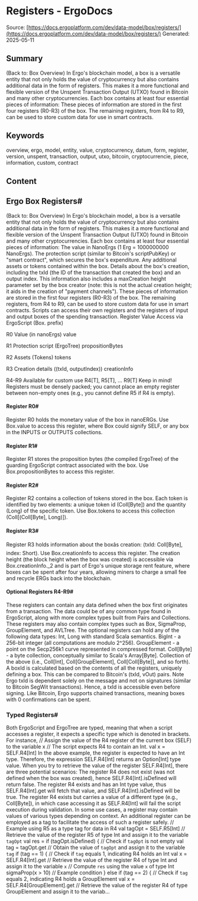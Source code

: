 # Registers - ErgoDocs
Source: [https://docs.ergoplatform.com/dev/data-model/box/registers/](https://docs.ergoplatform.com/dev/data-model/box/registers/)
Generated: 2025-05-11

## Summary
(Back to: Box Overview) In Ergo's blockchain model, a box is a versatile entity that not only holds the value of cryptocurrency but also contains additional data in the form of registers. This makes it a more functional and flexible version of the Unspent Transaction Output (UTXO) found in Bitcoin and many other cryptocurrencies. Each box contains at least four essential pieces of information: These pieces of information are stored in the first four registers (R0-R3) of the box. The remaining registers, from R4 to R9, can be used to store custom data for use in smart contracts.

## Keywords
overview, ergo, model, entity, value, cryptocurrency, datum, form, register, version, unspent, transaction, output, utxo, bitcoin, cryptocurrencie, piece, information, custom, contract

## Content
## Ergo Box Registers#
(Back to: Box Overview)
In Ergo's blockchain model, a box is a versatile entity that not only holds the value of cryptocurrency but also contains additional data in the form of registers. This makes it a more functional and flexible version of the Unspent Transaction Output (UTXO) found in Bitcoin and many other cryptocurrencies.
Each box contains at least four essential pieces of information:
The value in NanoErgs (1 Erg = 1000000000 NanoErgs).
The protection script (similar to Bitcoin's scriptPubKey) or "smart contract", which secures the box's expenditure.
Any additional assets or tokens contained within the box.
Details about the box's creation, including the txId (the ID of the transaction that created the box) and an output index. This information also includes a maxCreation height parameter set by the box creator (note: this is not the actual creation height; it aids in the creation of "payment channels").
These pieces of information are stored in the first four registers (R0-R3) of the box. The remaining registers, from R4 to R9, can be used to store custom data for use in smart contracts. Scripts can access their own registers and the registers of input and output boxes of the spending transaction.
Register
Value
Access via ErgoScript (Box. prefix)




R0
Value (in nanoErgs)
value


R1
Protection script (ErgoTree)
propositionBytes


R2
Assets (Tokens)
tokens


R3
Creation details ((txId, outputIndex))
creationInfo


R4-R9
Available for custom use
R4[T], R5[T], ... R9[T]
Keep in mind!
Registers must be densely packed; you cannot place an empty register between non-empty ones (e.g., you cannot define R5 if R4 is empty).

#### Register R0#
Register R0 holds the monetary value of the box in nanoERGs. Use Box.value to access this register, where Box could signify SELF, or any box in the INPUTS or OUTPUTS collections.

#### Register R1#
Register R1 stores the proposition bytes (the compiled ErgoTree) of the guarding ErgoScript contract associated with the box. Use Box.propositionBytes to access this register.

#### Register R2#
Register R2 contains a collection of tokens stored in the box. Each token is identified by two elements: a unique token id (Coll[Byte]) and the quantity (Long) of the specific token. Use Box.tokens to access this collection (Coll[(Coll[Byte], Long)]).

#### Register R3#
Register R3 holds information about the boxâs creation: (txId: Coll[Byte], index: Short). Use Box.creationInfo to access this register. The creation height (the block height when the box was created) is accessible via Box.creationInfo._2 and is part of Ergo's unique storage rent feature, where boxes can be spent after four years, allowing miners to charge a small fee and recycle ERGs back into the blockchain.

#### Optional Registers R4-R9#
These registers can contain any data defined when the box first originates from a transaction. The data could be of any common type found in ErgoScript, along with more complex types built from Pairs and Collections. These registers may also contain complex types such as Box, SigmaProp, GroupElement, and AVLTree.
The optional registers can hold any of the following data types:
Int, Long with standard Scala semantics.
BigInt - a 256-bit integer (all computations are modulo 2^256).
GroupElement - a point on the Secp256k1 curve represented in compressed format.
Coll[Byte] - a byte collection, conceptually similar to Scala's Array[Byte].
Collection of the above (i.e., Coll[Int], Coll[GroupElement], Coll[Coll[Byte]], and so forth).
A boxId is calculated based on the contents of all the registers, uniquely defining a box. This can be compared to Bitcoin's (txId, vOut) pairs.
Note
Ergo txId is dependent solely on the message and not on signatures (similar to Bitcoin SegWit transactions). Hence, a txId is accessible even before signing. Like Bitcoin, Ergo supports chained transactions, meaning boxes with 0 confirmations can be spent.

### Typed Registers#
Both ErgoScript and ErgoTree are typed, meaning that when a script accesses a register, it expects a specific type which is denoted in brackets.
For instance,
// Assign the value of the R4 register of the current box (SELF) to the variable x
// The script expects R4 to contain an Int.
val x = SELF.R4[Int]
In the above example, the register is expected to have an Int type. Therefore, the expression SELF.R4[Int] returns an Option[Int] type value.
When you try to retrieve the value of the register SELF.R4[Int], there are three potential scenarios:
The register R4 does not exist (was not defined when the box was created), hence SELF.R4[Int].isDefined will return false.
The register R4 exists and has an Int type value, thus SELF.R4[Int].get will fetch that value, and SELF.R4[Int].isDefined will be true.
The register R4 exists but carries a value of a different type (e.g., Coll[Byte]), in which case accessing it as SELF.R4[Int] will fail the script execution during validation.
In some use cases, a register may contain values of various types depending on context. An additional register can be employed as a tag to facilitate the access of such a register safely.
// Example using R5 as a type tag for data in R4
val tagOpt = SELF.R5[Int] // Retrieve the value of the register R5 of type Int and assign it to the variable `tagOpt`
val res = if (tagOpt.isDefined) { // Check if `tagOpt` is not empty
  val tag = tagOpt.get // Obtain the value of `tagOpt` and assign it to the variable `tag`
  if (tag == 1) { // Check if `tag` equals 1, indicating R4 holds an Int
    val x = SELF.R4[Int].get // Retrieve the value of the register R4 of type Int and assign it to the variable `x`
    // Compute `res` using the value `x` of type Int
    sigmaProp(x > 10) // Example condition
  } else if (tag == 2) { // Check if `tag` equals 2, indicating R4 holds a GroupElement
    val x = SELF.R4[GroupElement].get // Retrieve the value of the register R4 of type GroupElement and assign it to the variab...
